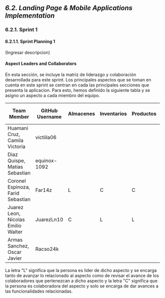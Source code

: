 ## _6.2. Landing Page & Mobile Applications Implementation_ ##

### 6.2.1. Sprint 1 ###

#### 6.2.1.1. Sprint Planning 1 ####

(Ingresar descripcion)

#### Aspect Leaders and Collaborators ####

En esta sección, se incluye la matriz de liderazgo y colaboración desarrollada para este sprint. Los principales aspectos que se toman en cuenta en este sprint se centran en cada las principales secciones que presenta la aplicacion. Para esto, hemos definido la siguiente tabla y se asigno un aspecto a cada miembro del equipo.

| Team Member                        | GitHub Username | Almacenes | Inventarios | Productos | Cuenta de Usuario | Perfiles | Guía de cuidados | Alertas | Subscripciones | Ordenes de compra | Ordenes de venta |
| ---------------------------------- | --------------- | --------- | ----------- | --------- | ----------------- | -------- | ---------------- | ------- | -------------- | ----------------- | ---------------- |
| Huamani Cruz, Camila Victoria      | victiila06      |           |             |           |                   |   C      |                  |         |                |  C                |  L               |
| Diaz Quispe, Matias Sebastian      | equinox-1092    |           |             |           |                   |          |  L               |  C      |                |  L                |                  | 
| Coronel Espinoza, Farid Sebastian  | Far14z          |  L        |   C         |  C        |   L               |          |                  |         |   L            |                   |                  |
| Juarez Leon, Nicolas Emilio Walter | JuarezLn10      |  C        |   L         |  L        |                   |          |                  |         |   C            |                   |  C               |
| Armas Sanchez, Oscar Javier        | Racso24k        |           |             |           |                   |   L      |  C               |  L      |                |                   |                  |

La letra "L" significa que la persona es lider de dicho aspecto y se encarga tanto de avanzar lo relacionado al aspecto como de revisar el avance de los colaboradores que pertenezcan a dicho aspecto y la letra "C" significa que la persona es colaboradora del aspecto y solo se encarga de dar avances a las funcionalidades relacionadas.
